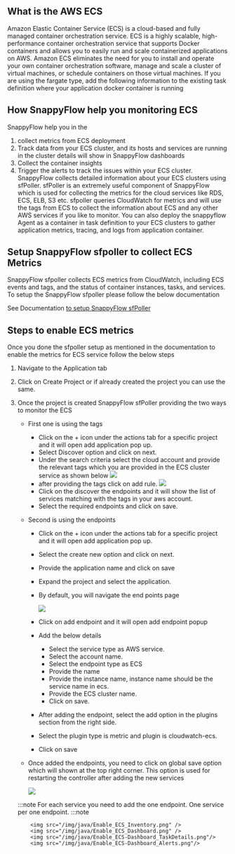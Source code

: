 

## What is the AWS ECS
Amazon Elastic Container Service (ECS) is a cloud-based and fully managed container orchestration service. ECS is a highly scalable, high-performance container orchestration service that supports Docker containers and allows you to easily run and scale containerized applications on AWS. Amazon ECS eliminates the need for you to install and operate your own container orchestration software, manage and scale a cluster of virtual machines, or schedule containers on those virtual machines.
If you are using the fargate type, add the following information to the existing task definition where your application docker container is running

## How SnappyFlow help you monitoring ECS
SnappyFlow help you in the
1.	collect metrics from ECS deployment
2.	Track data from your ECS cluster, and its hosts and services are running in the cluster details will show in SnappyFlow dashboards
3.	Collect the container insights 
4.	Trigger the alerts to track the issues within your ECS cluster.
SnappyFlow collects detailed information about your ECS clusters using sfPoller. sfPoller is an extremely useful component of SnappyFlow which is used for collecting the metrics for the cloud services like RDS, ECS, ELB, S3 etc. sfpoller queries CloudWatch for metrics and will use the tags from ECS to collect the information about ECS and any other AWS services if you like to monitor. 
You can also deploy the snappyflow Agent as a container in task definition to your ECS clusters to gather application metrics, tracing, and logs from application container.

## Setup SnappyFlow sfpoller to collect ECS Metrics
SnappyFlow sfpoller collects ECS metrics from CloudWatch, including ECS events and tags, and the status of container instances, tasks, and services. To setup the SnappyFlow sfpoller please follow the below documentation

See Documentation [to setup SnappyFlow sfPoller](https://docs.snappyflow.io/docs/sfPoller/aws_setup)

## Steps to enable ECS metrics
Once you done the sfpoller setup as mentioned in the documentation to enable the metrics for ECS service follow the below steps 
1.	Navigate to the Application tab
2.	Click on Create Project or if already created the project you can use the same.
3.	Once the project is created SnappyFlow sfPoller providing the two ways to monitor the ECS
    - First one is using the tags
        - Click on the + icon under the actions tab for a specific project and it will open add application pop up.
        - Select Discover option and click on next.
        - Under the search criteria select the cloud account and provide the relevant tags which you are provided in the ECS cluster service as shown below
            <img src="/img/java/Enable_ECS_service_tag.png" />
        - after providing the tags click on add rule. 
            <img src="/img/java/Enable_ECS_Add_Tags.png" />
        - Click on the discover the endpoints and it will show the list of services matching with the tags in your aws account. 
        - Select the required endpoints and click on save.
    
    - Second is using the endpoints
        - Click on the + icon under the actions tab for a specific project and it will open add application pop up.
        - Select the create new option and click on next.
        - Provide the application name and click on save
        - Expand the project and select the application.
        - By default, you will navigate the end points page

            <img src="/img/java/Enable_ECS_Endpoints.png" />

        - Click on add endpoint and it will open add endpoint popup
        - Add the below details 
            - Select the service type as AWS service.
            - Select the account name.
            - Select the endpoint type as ECS
            - Provide the name
            - Provide the instance name, instance name should be the service name in ecs.
            - Provide the ECS cluster name.
            - Click on save.
        - After adding the endpoint, select the add option in the plugins section from the right side.
        - Select the plugin type is metric and plugin is cloudwatch-ecs.
        - Click on save
    -  Once added the endpoints, you need to click on global save option which will shown at the top right corner. This option is used for restarting the controller after adding the new services

        <img src="/img/java/Enable_ECS_Endpoints1.png" />

    :::note
   	    For each service you need to add the one endpoint. One service per one endpoint.
    :::note
    
            <img src="/img/java/Enable_ECS_Inventory.png" />
            <img src="/img/java/Enable_ECS_Dashboard.png" />
            <img src="/img/java/Enable_ECS-Dashboard_TaskDetails.png"/>
            <img src="/img/java/Enable_ECS-Dashboard_Alerts.png"/>
        


